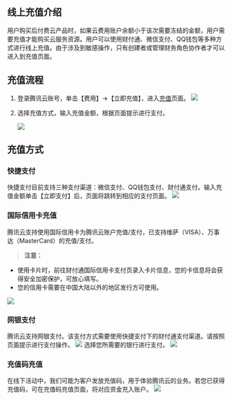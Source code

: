 ## 线上充值介绍
用户购买后付费云产品时，如果云费用账户余额小于该次需要冻结的金额，用户需要充值才能购买云服务资源。用户可以使用财付通、微信支付、QQ钱包等多种方式进行线上充值。由于涉及到敏感操作，只有创建者或管理财务角色协作者才可以进入到充值页面。
## 充值流程
1. 登录腾讯云账号，单击【费用】->【立即充值】，进入[充值](https://console.cloud.tencent.com/account/recharge)页面。
   	![](http://i.imgur.com/d3iXcIp.png)
		
2. 选择充值方式，输入充值金额，根据页面提示进行支付。

   ![](http://i.imgur.com/Gc0fCUE.png)

## 充值方式
### 快捷支付
快捷支付目前支持三种支付渠道：微信支付、QQ钱包支付、财付通支付。输入充值金额单击【立即支付】后，页面将跳转到相应的支付页面。
   ![](http://i.imgur.com/AZqCCOi.png)
### 国际信用卡充值
腾讯云支持使用国际信用卡为腾讯云账户充值/支付，已支持维萨（VISA）、万事达（MasterCard）的充值/支付。
>**注意：**
- 使用卡片时，前往财付通国际信用卡支付页录入卡片信息，您的卡信息将会获得安全加密保护，可放心填写。
- 您的信用卡需要在中国大陆以外的地区发行方可使用。

![](http://i.imgur.com/7Bpl3GQ.png)

### 网银支付
腾讯云支持网银支付。该支付方式需要使用快捷支付下的财付通支付渠道。请按照页面提示进行支付操作。
![](http://i.imgur.com/bi0E1ST.png)
选择您所需要的银行进行支付。
![](http://i.imgur.com/mmOoRsf.png)

### 充值码充值
在线下活动中，我们可能为客户发放充值码，用于体验腾讯云的业务。若您已获得充值码，可在充值码充值页面，将对应资金充入账户。
![](http://i.imgur.com/klYboC7.png)


